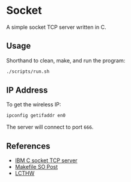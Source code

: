 # Socket

A simple socket TCP server written in C.

## Usage

Shorthand to clean, make, and run the program:

```bash
./scripts/run.sh
```

## IP Address

To get the wireless IP:

```bash
ipconfig getifaddr en0
```

The server will connect to port `666`.

## References

* [IBM C socket TCP server](https://www.ibm.com/docs/en/zos/2.5.0?topic=programs-c-socket-tcp-server)
* [Makefile SO Post](https://stackoverflow.com/questions/30573481)
* [LCTHW](https://github.com/zedshaw/learn-c-the-hard-way-lectures)